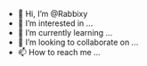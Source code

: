 - 👋 Hi, I’m @Rabbixy
- 👀 I’m interested in ...
- 🌱 I’m currently learning ...
- 💞️ I’m looking to collaborate on ...
- 📫 How to reach me ...

<!---
Rabbixy/Rabbixy is a ✨ special ✨ repository because its `README.md` (this file) appears on your GitHub profile.
You can click the Preview link to take a look at your changes.
--->

